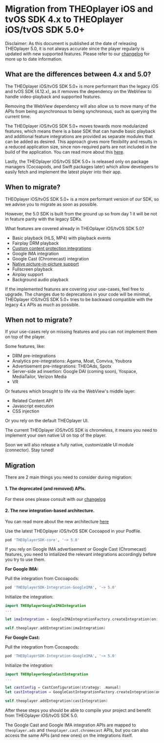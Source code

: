 # Migration from THEOplayer iOS and tvOS SDK 4.x to THEOplayer iOS/tvOS SDK 5.0+

Disclaimer: As this document is published at the date of releasing THEOplayer 5.0, it is not always accurate since the player regularly is updated with new supported features. Please refer to our [changelog](https://docs.theoplayer.com/changelog.md) for more up to date information.

## What are the differences between 4.x and 5.0?

The THEOplayer iOS/tvOS SDK 5.0+ is more performant than the legacy iOS and tvOS SDK (4.12.x), as it removes the dependency on the WebView to handle video-playback and supported features.

Removing the WebView dependency will also allow us to move many of the APIs from being asynchronous to being synchronous, such as querying the current time.

The THEOplayer iOS/tvOS SDK 5.0+ moves towards more modularized features, which means there is a base SDK that can handle basic playback and additional feature integrations are provided as separate modules that can be added as desired.
This approach gives more flexibility and results in a reduced application size, since non-required parts are not included in the build of the application.
You can read more about this [here](../02-what-is-new-in-theoplayer-5.md).

Lastly, the THEOplayer iOS/tvOS SDK 5.0+ is released only on package managers (Cocoapods, and Swift packages later) which allow developers to easily fetch and implement the latest player into their app.

## When to migrate?

THEOplayer iOS/tvOS SDK 5.0+ is a more performant version of our SDK, so we advise you to migrate as soon as possible.

However, the 5.0 SDK is built from the ground up so from day 1 it will be not in feature parity with the legacy SDKs.

What features are covered already in THEOplayer iOS/tvOS SDK 5.0?

- Basic playback (HLS, MP4) with playback events
- Fairplay DRM playback
- [Custom content protection integrations](https://github.com/THEOplayer/samples-drm-integration)
- Google IMA integration
- Google Cast (Chromecast) integration
- [Native picture-in-picture support](../../../how-to-guides/07-miscellaneous/07-picture-in-picture.md#ios--tvos-sdk)
- Fullscreen playback
- Airplay support
- Background audio playback

If the implemented features are covering your use-cases, feel free to upgrade.
The changes due to deprecations in your code will be minimal, THEOplayer iOS/tvOS SDK 5.0+ tries to be backward compatible with the legacy 4.x APIs as much as possible.

## When not to migrate?

If your use-cases rely on missing features and you can not implement them on top of the player.

Some features, like:

- DRM pre-integrations
- Analytics pre-integrations: Agama, Moat, Conviva, Youbora
- Advertisement pre-integrations: THEOAds, Spotx
- Server-side ad insertion: Google DAI (coming soon), Yospace, MediaTailor, Verizon Media
- VR

Or features which brought to life via the WebView's middle layer:

- Related Content API
- Javascript execution
- CSS injection

Or you rely on the default THEOplayer UI.

The current THEOplayer iOS/tvOS SDK is chromeless, it means you need to implement your own native UI on top of the player.

Soon we will also release a fully native, customizable UI module (connector). Stay tuned!

## Migration

There are 2 main things you need to consider during migration:

#### 1. The deprecated (and removed) APIs.

For these ones please consult with our [changelog](https://docs.theoplayer.com/changelog.md)

#### 2. The new integration-based architecture.

You can read more about the new architecture [here](../02-what-is-new-in-theoplayer-5.md)

Use the latest THEOplayer iOS/tvOS SDK Cocoapod in your Podfile.

```ruby
pod 'THEOplayerSDK-core', '~> 5.0'
```

If you rely on Google IMA advertisement or Google Cast (Chromecast) features, you need to intialized the relevant integrations accordingly before you try to use them.

**For Google IMA:**

Pull the integration from Cocoapods:

```ruby
pod 'THEOplayerSDK-Integration-GoogleIMA', '~> 5.0'
```

Initialize the integration:

```swift
import THEOplayerGoogleIMAIntegration
...

let imaIntegration = GoogleIMAIntegrationFactory.createIntegration(on: self.theoplayer)

self.theoplayer.addIntegration(imaIntegration)
```

**For Google Cast:**

Pull the integration from Cocoapods:

```ruby
pod 'THEOplayerSDK-Integration-GoogleIMA', '~> 5.0'
```

Initialize the integration:

```swift
import THEOplayerGoogleCastIntegration
...

let castConfig = CastConfiguration(strategy: .manual)
let castIntegration = GoogleCastIntegrationFactory.createIntegration(on: self.theoplayer, with: castConfig)

self.theoplayer.addIntegration(castIntegration)
```

After these steps you should be able to compile your project and benefit from THEOplayer iOS/tvOS SDK 5.0.

The Google Cast and Google IMA integration APIs are mapped to `theoplayer.ads` and `theoplayer.cast.chromecast` APIs, but you can also access the same APIs (and new ones) on the integrations itself.
